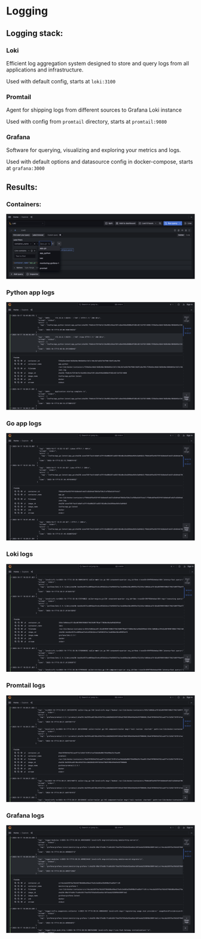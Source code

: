 # Logging
## Logging stack:
### Loki
Efficient log aggregation system designed to store and query logs from all applications and infrastructure.

Used with default config, starts at `loki:3100`

### Promtail
Agent for shipping logs from different sources to Grafana Loki instance

Used with config from `promtail` directory, starts at `promtail:9080`

### Grafana
Software for querying, visualizing and exploring your metrics and logs.

Used with default options and datasource config in docker-compose, starts at `grafana:3000`

## Results:
### Containers:
![Containers](./images/containers.png)

### Python app logs
![Python app](./images/app_python.png)

### Go app logs

![Go app](./images/app_go.png)

### Loki logs

![Loki](./images/loki.png)

### Promtail logs

![Promtail](./images/promtail.png)

### Grafana logs

![Grafana](./images/grafana.png)